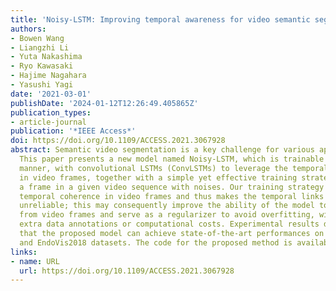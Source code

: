 ```yaml
---
title: 'Noisy-LSTM: Improving temporal awareness for video semantic segmentation'
authors:
- Bowen Wang
- Liangzhi Li
- Yuta Nakashima
- Ryo Kawasaki
- Hajime Nagahara
- Yasushi Yagi
date: '2021-03-01'
publishDate: '2024-01-12T12:26:49.405865Z'
publication_types:
- article-journal
publication: '*IEEE Access*'
doi: https://doi.org/10.1109/ACCESS.2021.3067928
abstract: Semantic video segmentation is a key challenge for various applications.
  This paper presents a new model named Noisy-LSTM, which is trainable in an end-to-end
  manner, with convolutional LSTMs (ConvLSTMs) to leverage the temporal coherence
  in video frames, together with a simple yet effective training strategy that replaces
  a frame in a given video sequence with noises. Our training strategy spoils the
  temporal coherence in video frames and thus makes the temporal links in ConvLSTMs
  unreliable; this may consequently improve the ability of the model to extract features
  from video frames and serve as a regularizer to avoid overfitting, without requiring
  extra data annotations or computational costs. Experimental results demonstrate
  that the proposed model can achieve state-of-the-art performances on both the CityScapes
  and EndoVis2018 datasets. The code for the proposed method is available at https://github.com/wbw520/NoisyLSTM.
links:
- name: URL
  url: https://doi.org/10.1109/ACCESS.2021.3067928
---
```

